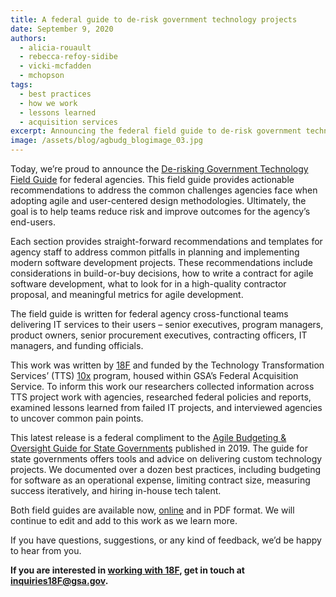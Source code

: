 ```yaml
---
title: A federal guide to de-risk government technology projects
date: September 9, 2020
authors:
  - alicia-rouault
  - rebecca-refoy-sidibe
  - vicki-mcfadden
  - mchopson
tags:
  - best practices
  - how we work
  - lessons learned
  - acquisition services
excerpt: Announcing the federal field guide to de-risk government technology
image: /assets/blog/agbudg_blogimage_03.jpg
---
```

Today, we’re proud to announce the [De-risking Government Technology Field Guide](https://derisking-guide.18f.gov/) for federal agencies. This field guide provides actionable recommendations to address the common challenges agencies face when adopting agile and user-centered design methodologies. Ultimately, the goal is to help teams reduce risk and improve outcomes for the agency’s end-users.

Each section provides straight-forward recommendations and templates for agency staff to address common pitfalls in planning and implementing modern software development projects. These recommendations include considerations in build-or-buy decisions, how to write a contract for agile software development, what to look for in a high-quality contractor proposal, and meaningful metrics for agile development.

The field guide is written for federal agency cross-functional teams delivering IT services to their users – senior executives, program managers, product owners, senior procurement executives, contracting officers, IT managers, and funding officials.

This work was written by [18F](https://18f.gsa.gov/) and funded by the Technology Transformation Services’ (TTS) [10x](https://10x.gsa.gov/) program, housed within GSA’s Federal Acquisition Service. To inform this work our researchers collected information across TTS project work with agencies, researched federal policies and reports, examined lessons learned from failed IT projects, and interviewed agencies to uncover common pain points.

This latest release is a federal compliment to the [Agile Budgeting & Oversight Guide for State Governments](https://derisking-guide.18f.gov/state-field-guide/) published in 2019. The guide for state governments offers tools and advice on delivering custom technology projects. We documented over a dozen best practices, including budgeting for software as an operational expense, limiting contract size, measuring success iteratively, and hiring in-house tech talent.

Both field guides are available now, [online](https://derisking-guide.18f.gov/) and in PDF format. We will continue to edit and add to this work as we learn more.

If you have questions, suggestions, or any kind of feedback, we’d be happy to hear from you. 

**If you are interested in [working with 18F](https://18f.gsa.gov/how-we-work/), get in touch at [inquiries18F@gsa.gov](mailto:inquiries18F@gsa.gov).**